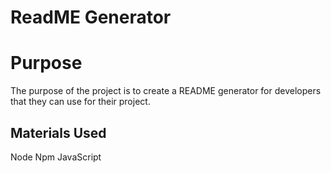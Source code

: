 # ReadME Generator 

# Purpose 

The purpose of the project is to create a README generator for developers that they can use for their project.

## Materials Used

Node
Npm
JavaScript

##

